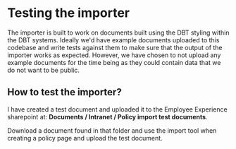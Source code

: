 # Testing the importer

The importer is built to work on documents built using the DBT styling within the DBT systems.
Ideally we'd have example documents uploaded to this codebase and write tests against them to make sure that the output of the importer works as expected. However, we have chosen to not upload any example documents for the time being as they could contain data that we do not want to be public.

## How to test the importer?

I have created a test document and uploaded it to the Employee Experience sharepoint at: **Documents / Intranet / Policy import test documents**.

Download a document found in that folder and use the import tool when creating a policy page and upload the test document.

